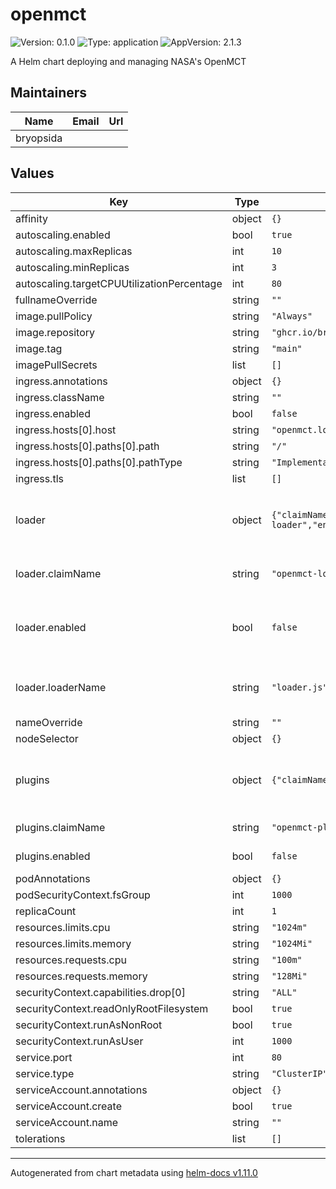 # openmct

![Version: 0.1.0](https://img.shields.io/badge/Version-0.1.0-informational?style=flat-square) ![Type: application](https://img.shields.io/badge/Type-application-informational?style=flat-square) ![AppVersion: 2.1.3](https://img.shields.io/badge/AppVersion-2.1.3-informational?style=flat-square)

A Helm chart deploying and managing NASA's OpenMCT

## Maintainers

| Name | Email | Url |
| ---- | ------ | --- |
| bryopsida |  |  |

## Values

| Key | Type | Default | Description |
|-----|------|---------|-------------|
| affinity | object | `{}` |  |
| autoscaling.enabled | bool | `true` |  |
| autoscaling.maxReplicas | int | `10` |  |
| autoscaling.minReplicas | int | `3` |  |
| autoscaling.targetCPUUtilizationPercentage | int | `80` |  |
| fullnameOverride | string | `""` |  |
| image.pullPolicy | string | `"Always"` |  |
| image.repository | string | `"ghcr.io/bryopsida/openmct"` |  |
| image.tag | string | `"main"` |  |
| imagePullSecrets | list | `[]` |  |
| ingress.annotations | object | `{}` |  |
| ingress.className | string | `""` |  |
| ingress.enabled | bool | `false` |  |
| ingress.hosts[0].host | string | `"openmct.local"` |  |
| ingress.hosts[0].paths[0].path | string | `"/"` |  |
| ingress.hosts[0].paths[0].pathType | string | `"ImplementationSpecific"` |  |
| ingress.tls | list | `[]` |  |
| loader | object | `{"claimName":"openmct-loader","enabled":false,"loaderName":"loader.js"}` | Values for providing your own loader/bootstrapper to adjust openmct configuration |
| loader.claimName | string | `"openmct-loader"` | Name of the PVC holding the load script |
| loader.enabled | bool | `false` | Toggles inclusion of a PVC to map in custom bootstrap/load script |
| loader.loaderName | string | `"loader.js"` | Name of the script inside of the PVC that contains the bootstrap logic |
| nameOverride | string | `""` |  |
| nodeSelector | object | `{}` |  |
| plugins | object | `{"claimName":"openmct-plugins","enabled":false}` | Values for configuring loading additional openmct plugins through a PVC |
| plugins.claimName | string | `"openmct-plugins"` | Name of the PVC holding the plugins |
| plugins.enabled | bool | `false` | Toggle mounting a PVC with plugins |
| podAnnotations | object | `{}` |  |
| podSecurityContext.fsGroup | int | `1000` |  |
| replicaCount | int | `1` |  |
| resources.limits.cpu | string | `"1024m"` |  |
| resources.limits.memory | string | `"1024Mi"` |  |
| resources.requests.cpu | string | `"100m"` |  |
| resources.requests.memory | string | `"128Mi"` |  |
| securityContext.capabilities.drop[0] | string | `"ALL"` |  |
| securityContext.readOnlyRootFilesystem | bool | `true` |  |
| securityContext.runAsNonRoot | bool | `true` |  |
| securityContext.runAsUser | int | `1000` |  |
| service.port | int | `80` |  |
| service.type | string | `"ClusterIP"` |  |
| serviceAccount.annotations | object | `{}` |  |
| serviceAccount.create | bool | `true` |  |
| serviceAccount.name | string | `""` |  |
| tolerations | list | `[]` |  |

----------------------------------------------
Autogenerated from chart metadata using [helm-docs v1.11.0](https://github.com/norwoodj/helm-docs/releases/v1.11.0)
